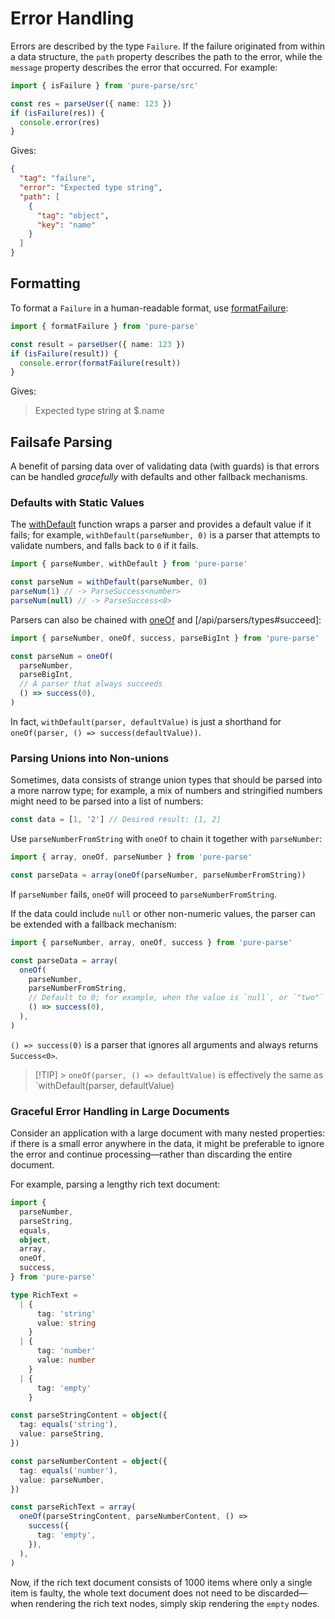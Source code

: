 # Error Handling

Errors are described by the type `Failure`. If the failure originated from within a data structure, the `path` property describes the path to the error, while the `message` property describes the error that occurred. For example:

```ts
import { isFailure } from 'pure-parse/src'

const res = parseUser({ name: 123 })
if (isFailure(res)) {
  console.error(res)
}
```

Gives:

```json
{
  "tag": "failure",
  "error": "Expected type string",
  "path": [
    {
      "tag": "object",
      "key": "name"
    }
  ]
}
```

## Formatting

To format a `Failure` in a human-readable format, use [formatFailure](/api/parsers/formatting#formatFailure):

```ts
import { formatFailure } from 'pure-parse'

const result = parseUser({ name: 123 })
if (isFailure(result)) {
  console.error(formatFailure(result))
}
```

Gives:

> Expected type string at $.name

## Failsafe Parsing

A benefit of parsing data over of validating data (with guards) is that errors can be handled _gracefully_ with defaults and other fallback mechanisms.

### Defaults with Static Values

The [withDefault](/api/parsers/withDefault) function wraps a parser and provides a default value if it fails; for example, `withDefault(parseNumber, 0)` is a parser that attempts to validate numbers, and falls back to `0` if it fails.

```ts
import { parseNumber, withDefault } from 'pure-parse'

const parseNum = withDefault(parseNumber, 0)
parseNum(1) // -> ParseSuccess<number>
parseNum(null) // -> ParseSuccess<0>
```

Parsers can also be chained with [oneOf](/api/parsers/oneOf) and [/api/parsers/types#succeed]:

```ts
import { parseNumber, oneOf, success, parseBigInt } from 'pure-parse'

const parseNum = oneOf(
  parseNumber,
  parseBigInt,
  // A parser that always succeeds
  () => success(0),
)
```

In fact, `withDefault(parser, defaultValue)` is just a shorthand for `oneOf(parser, () => success(defaultValue))`.

### Parsing Unions into Non-unions

Sometimes, data consists of strange union types that should be parsed into a more narrow type; for example, a mix of numbers and stringified numbers might need to be parsed into a list of numbers:

```ts
const data = [1, '2'] // Desired result: [1, 2]
```

Use `parseNumberFromString` with `oneOf` to chain it together with `parseNumber`:

```ts
import { array, oneOf, parseNumber } from 'pure-parse'

const parseData = array(oneOf(parseNumber, parseNumberFromString))
```

If `parseNumber` fails, `oneOf` will proceed to `parseNumberFromString`.

If the data could include `null` or other non-numeric values, the parser can be extended with a fallback mechanism:

```ts
import { parseNumber, array, oneOf, success } from 'pure-parse'

const parseData = array(
  oneOf(
    parseNumber,
    parseNumberFromString,
    // Default to 0; for example, when the value is `null`, or `"two"`
    () => success(0),
  ),
)
```

`() => success(0)` is a parser that ignores all arguments and always returns `Success<0>`.

> [!TIP] > `oneOf(parser, () => defaultValue)` is effectively the same as `withDefault(parser, defaultValue)

### Graceful Error Handling in Large Documents

Consider an application with a large document with many nested properties: if there is a small error anywhere in the data, it might be preferable to ignore the error and continue processing—rather than discarding the entire document.

For example, parsing a lengthy rich text document:

```ts
import {
  parseNumber,
  parseString,
  equals,
  object,
  array,
  oneOf,
  success,
} from 'pure-parse'

type RichText =
  | {
      tag: 'string'
      value: string
    }
  | {
      tag: 'number'
      value: number
    }
  | {
      tag: 'empty'
    }

const parseStringContent = object({
  tag: equals('string'),
  value: parseString,
})

const parseNumberContent = object({
  tag: equals('number'),
  value: parseNumber,
})

const parseRichText = array(
  oneOf(parseStringContent, parseNumberContent, () =>
    success({
      tag: 'empty',
    }),
  ),
)
```

Now, if the rich text document consists of 1000 items where only a single item is faulty, the whole text document does not need to be discarded—when rendering the rich text nodes, simply skip rendering the `empty` nodes.
